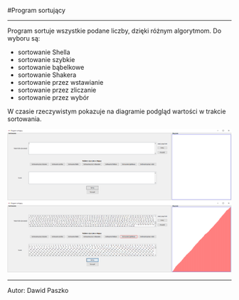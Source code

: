 #Program sortujący

---
Program sortuje wszystkie podane liczby, dzięki różnym algorytmom. Do wyboru są:
- sortowanie Shella
- sortowanie szybkie
- sortowanie bąbelkowe
- sortowanie Shakera
- sortowanie przez wstawianie
- sortowanie przez zliczanie
- sortowanie przez wybór

W czasie rzeczywistym pokazuje na diagramie podgląd wartości w trakcie sortowania.

![okienko programu](plik1.PNG)
![okienko programu po sortowaniu](plik2.PNG)

---
Autor: Dawid Paszko